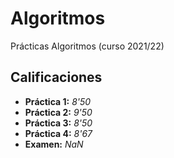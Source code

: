 # Algoritmos

Prácticas Algoritmos (curso 2021/22)

## Calificaciones

- **Práctica 1:** *8'50*
- **Práctica 2:** *9'50*
- **Práctica 3:** *8'50*
- **Práctica 4:** *8'67*
- **Examen:** *NaN*
